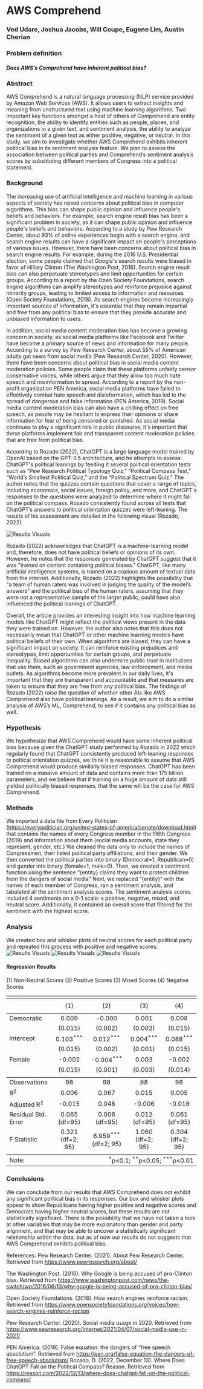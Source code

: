 # AWS Comprehend
### Ved Udare, Joshua Jacobs, Will Coupe, Eugene Lim, Austin Cherian

### Problem definition

##### Does AWS’s Comprehend have inherent political bias? 


### Abstract 


AWS Comprehend is a natural language processing (NLP) service provided by Amazon Web Services (AWS). It allows users to extract insights and meaning from unstructured text using machine learning algorithms. Two important key functions amongst a host of others of Comprehend are entity recognition, the ability to identify entities such as people, places, and organizations in a given text, and sentiment analysis, the ability to analyze the sentiment of a given text as either positive, negative, or neutral. In this study, we aim to investigate whether AWS Comprehend exhibits inherent political bias in its sentiment analysis feature. We plan to assess the association between political parties and Comprehend’s sentiment analysis scores by substituting different members of Congress into a political statement.


### Background 
The increasing use of artificial intelligence and machine learning in various aspects of society has raised concerns about political bias in computer algorithms. This bias can shape public opinion and influence people's beliefs and behaviors. For example, search engine result bias has been a significant problem in society, as it can shape public opinion and influence people's beliefs and behaviors. According to a study by Pew Research Center, about 93% of online experiences begin with a search engine, and search engine results can have a significant impact on people's perceptions of various issues. However, there have been concerns about political bias in search engine results. For example, during the 2016 U.S. Presidential election, some people claimed that Google's search results were biased in favor of Hillary Clinton (The Washington Post, 2016). Search engine result bias can also perpetuate stereotypes and limit opportunities for certain groups. According to a report by the Open Society Foundations, search engine algorithms can amplify stereotypes and reinforce prejudice against minority groups, leading to limited access to information and resources (Open Society Foundations, 2018). As search engines become increasingly important sources of information, it's essential that they remain impartial and free from any political bias to ensure that they provide accurate and unbiased information to users.


In addition, social media content moderation bias has become a growing concern in society, as social media platforms like Facebook and Twitter have become a primary source of news and information for many people. According to a survey by Pew Research Center, about 55% of American adults get news from social media (Pew Research Center, 2020). However, there have been concerns about political bias in social media content moderation policies. Some people claim that these platforms unfairly censor conservative voices, while others argue that they allow too much hate speech and misinformation to spread. According to a report by the non-profit organization PEN America, social media platforms have failed to effectively combat hate speech and disinformation, which has led to the spread of dangerous and false information (PEN America, 2019). Social media content moderation bias can also have a chilling effect on free speech, as people may be hesitant to express their opinions or share information for fear of being censored or punished. As social media continues to play a significant role in public discourse, it's important that these platforms implement fair and transparent content moderation policies that are free from political bias.


According to Rozado (2022), ChatGPT is a large language model trained by OpenAI based on the GPT-3.5 architecture, and he attempts to assess ChatGPT's political leanings by feeding it several political orientation tests such as “Pew Research Political Typology Quiz,” “Political Compass Test,” “World’s Smallest Political Quiz,” and the “Political Spectrum Quiz.” The author notes that the quizzes contain questions that cover a range of topics, including economics, social issues, foreign policy, and more, and ChatGPT's responses to the questions were analyzed to determine where it might fall on the political compass. Rozado consistently found across all tests that ChatGPT’s answers to political orientation quizzes were left-leaning. The results of his assessment are detailed in the following visual (Rozado, 2022).

![Results Visuals](https://github.com/joshuajacobs2020/QTM-350---Group-4/raw/main/results.png)


Rozado (2022) acknowledges that ChatGPT is a machine-learning model and, therefore, does not have political beliefs or opinions of its own. However, he notes that the responses generated by ChatGPT suggest that it was "trained on content containing political biases." ChatGPT, like many artificial intelligence systems, is trained on a copious amount of textual data from the internet. Additionally, Rozado (2022) highlights the possibility that "a team of human raters was involved in judging the quality of the model’s answers" and the political bias of the human raters, assuming that they were not a representative sample of the larger public, could have also influenced the political leanings of ChatGPT.


Overall, the article provides an interesting insight into how machine learning models like ChatGPT might reflect the political views present in the data they were trained on. However, the author also notes that this does not necessarily mean that ChatGPT or other machine learning models have political beliefs of their own. When algorithms are biased, they can have a significant impact on society. It can reinforce existing prejudices and stereotypes, limit opportunities for certain groups, and perpetuate inequality. Biased algorithms can also undermine public trust in institutions that use them, such as government agencies, law enforcement, and media outlets. As algorithms become more prevalent in our daily lives, it's important that they are transparent and accountable and that measures are taken to ensure that they are free from any political bias. The findings of Rozado (2022) raise the question of whether other AIs like AWS Comprehend also have political leanings. As a result, we aim to do a similar analysis of AWS’s ML, Comprehend, to see if it contains any political bias as well. 

### Hypothesis
We hypothesize that AWS Comprehend would have some inherent political bias because given the ChatGPT study performed by Rozado in 2022 which regularly found that ChatGPT consistently produced left-leaning responses to poltical orientation quizzes, we think it is reasonable to assume that AWS Comprehend would produce similarly biased responses. ChatGPT has been trained on a massive amount of data and contains more than 175 billion parameters, and we believe that if training on a huge amount of data still yielded politically biased responses, that the same will be the case for AWS Comprehend.


### Methods
We imported a data file from Every Politician (https://everypolitician.org/united-states-of-america/senate/download.html) that contains the names of every Congress member in the 116th Congress (2019) and information about them (social media accounts, state they represent, gender, etc.) 
We cleaned the data only to include the names of Congressmen, their listed political party affiliations, and their gender. 
We then converted the political parties into binary (Democrat=1, Republican=0) and gender into binary (female=1, male=0). 
Then, we created a sentiment function using the sentence “{entity} claims they want to protect children from the dangers of social media"
Next, we replaced “{entity}” with the names of each member of Congress, ran a sentiment analysis, and tabulated all the sentiment analysis scores. The sentiment analysis scores included 4 sentiments on a 0-1 scale: a positive, negative, mixed, and neutral score. Additionally, it contained an overall score that filtered for the sentiment with the highest score.


### Analysis
We created box and whisker plots of neutral scores for each political party and repeated this process with positive and negative scores. 
![Results Visuals](https://github.com/joshuajacobs2020/QTM-350---Group-4/raw/main/Neutral%20Scores.png)
![Results Visuals](joshuajacobs2020/QTM-350---Group-4/Positive.png)
![Results Visuals](joshuajacobs2020/QTM-350---Group-4/Negative.png)


#### Regression Results
(1) Non-Neutral Scores
(2) Positive Scores
(3) Mixed Scores
(4) Negative Scores

<table style="text-align:center"><tr><td colspan="5" style="border-bottom: 1px solid black"></td></tr><tr><td style="text-align:left"></td><tr><td style="text-align:left"></td><td>(1)</td><td>(2)</td><td>(3)</td><td>(4)</td></tr><tr><td colspan="5" style="border-bottom: 1px solid black"></td></tr><tr><td style="text-align:left">Democratic</td><td>0.009<sup></sup></td><td>-0.000<sup></sup></td><td>0.001<sup></sup></td><td>0.008<sup></sup></td></tr><tr><td style="text-align:left"></td><td>(0.015)</td><td>(0.002)</td><td>(0.002)</td><td>(0.015)</td></tr><tr><td style="text-align:left">Intercept</td><td>0.103<sup>***</sup></td><td>0.012<sup>***</sup></td><td>0.004<sup>***</sup></td><td>0.088<sup>***</sup></td></tr><tr><td style="text-align:left"></td><td>(0.015)</td><td>(0.002)</td><td>(0.001)</td><td>(0.015)</td></tr><tr><td style="text-align:left">Female</td><td>-0.002<sup></sup></td><td>-0.004<sup>***</sup></td><td>0.003<sup></sup></td><td>-0.002<sup></sup></td></tr><tr><td style="text-align:left"></td><td>(0.015)</td><td>(0.001)</td><td>(0.003)</td><td>(0.014)</td></tr><td colspan="5" style="border-bottom: 1px solid black"></td></tr><tr><td style="text-align: left">Observations</td><td>98</td><td>98</td><td>98</td><td>98</td></tr><tr><td style="text-align: left">R<sup>2</sup></td><td>0.006</td><td>0.067</td><td>0.015</td><td>0.005</td></tr><tr><td style="text-align: left">Adjusted R<sup>2</sup></td><td>-0.015</td><td>0.048</td><td>-0.006</td><td>-0.016</td></tr><tr><td style="text-align: left">Residual Std. Error</td><td>0.065 (df=95)</td><td>0.006 (df=95)</td><td>0.012 (df=95)</td><td>0.061 (df=95)</td></tr><tr><td style="text-align: left">F Statistic</td><td>0.321<sup></sup> (df=2; 95)</td><td>6.959<sup>***</sup> (df=2; 95)</td><td>1.060<sup></sup> (df=2; 95)</td><td>0.304<sup></sup> (df=2; 95)</td></tr><tr><td colspan="5" style="border-bottom: 1px solid black"></td></tr><tr><td style="text-align: left">Note:</td> <td colspan="4" style="text-align: right">  <sup>*</sup>p&lt;0.1;  <sup>**</sup>p&lt;0.05;  <sup>***</sup>p&lt;0.01 </td></tr></table>


### Conclusions
We can conclude from our results that AWS Comprehend does not exhibit any significant political bias in its responses. Our box and whisker plots appear to show Republicans having higher positive and negative scores and Democrats having higher neutral scores, but these results are not statistically significant. There is the possibility that we have not taken a look at other variables that may be more explanatory than gender and party alignment, and that may be able to uncover a statistically significant relationship within the data, but as of now our results do not suggests that AWS Comprehend exhibits political bias.


References:
Pew Research Center. (2021). About Pew Research Center. Retrieved from https://www.pewresearch.org/about/


The Washington Post. (2016). Why Google is being accused of pro-Clinton bias. Retrieved from https://www.washingtonpost.com/news/the-switch/wp/2016/06/10/why-google-is-being-accused-of-pro-clinton-bias/


Open Society Foundations. (2018). How search engines reinforce racism. Retrieved from https://www.opensocietyfoundations.org/voices/how-search-engines-reinforce-racism




Pew Research Center. (2020). Social media usage in 2020. Retrieved from https://www.pewresearch.org/internet/2021/04/07/social-media-use-in-2021/




PEN America. (2019). False equation: the dangers of “free speech absolutism”. Retrieved from https://pen.org/false-equation-the-dangers-of-free-speech-absolutism/
Rozado, D. (2022, December 13). Where Does ChatGPT Fall on the Political Compass? Reason. Retrieved from https://reason.com/2022/12/13/where-does-chatgpt-fall-on-the-political-compass/
